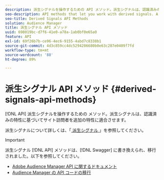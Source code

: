 ```yaml
---
description: 派生シグナルを操作するための API メソッド。派生シグナルは、認識済みの特性に基づいてサイト訪問者を追加の特性に適合させます。
seo-description: API methods that let you work with derived signals. A derived signal qualifies site visitors for additional traits based on a trait they've already seen.
seo-title: Derived Signals API Methods
solution: Audience Manager
title: 派生シグナル API メソッド
uuid: 698019bc-d7f6-41e0-a78a-1ab0bf0e65a0
feature: API
exl-id: 69f26b7b-ce96-4ec6-9155-4abd7c8338b1
source-git-commit: 4d3c859cc4dc5294286680b0e63c287e0409f7fd
workflow-type: tm+mt
source-wordcount: '88'
ht-degree: 89%

---
```


# 派生シグナル API メソッド {#derived-signals-api-methods}

[!DNL API] 派生シグナルを操作するための メソッド。派生シグナルは、認識済みの特性に基づいてサイト訪問者を追加の特性に適合させます。

<!-- c_separator.xml -->

派生シグナルについて詳しくは、「[ 派生シグナル ](../../features/derived-signals.md)」を参照してください。

>[!IMPORTANT]
>
>派生シグナル [!DNL API] メソッドは、[!DNL Swagger] に書き換えられ、移行されました。以下を参照してください。
>
>* [Adobe Audience Manager API に関するドキュメント](https://bank.demdex.com/portal/swagger/index.html)
>* [Audience Manager の API コードの移行](../../api/api-swagger-migration.md)
